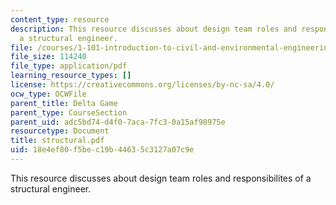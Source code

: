 ```yaml
---
content_type: resource
description: This resource discusses about design team roles and responsibilites of
  a structural engineer.
file: /courses/1-101-introduction-to-civil-and-environmental-engineering-design-i-fall-2006/18e4ef80f5bec19b44635c3127a07c9e_structural.pdf
file_size: 114240
file_type: application/pdf
learning_resource_types: []
license: https://creativecommons.org/licenses/by-nc-sa/4.0/
ocw_type: OCWFile
parent_title: Delta Game
parent_type: CourseSection
parent_uid: adc5bd74-d4f0-7aca-7fc3-0a15af98975e
resourcetype: Document
title: structural.pdf
uid: 18e4ef80-f5be-c19b-4463-5c3127a07c9e
---
```

This resource discusses about design team roles and responsibilites of a structural engineer.